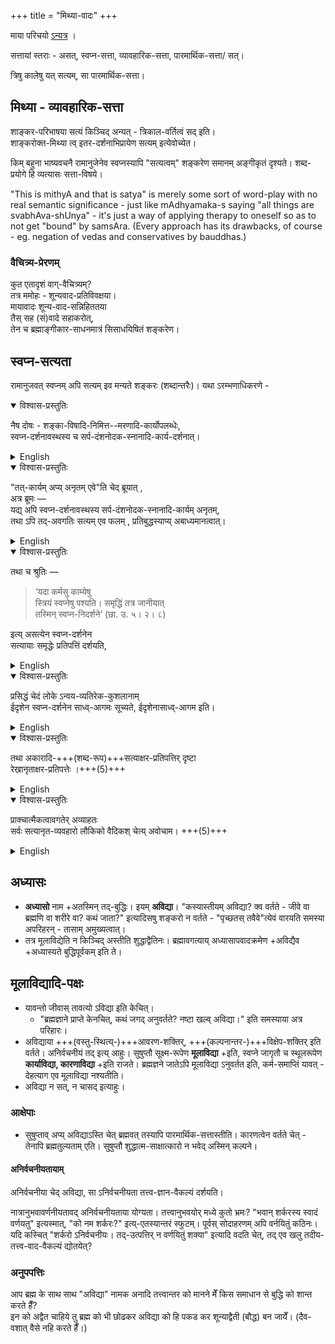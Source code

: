 +++
title = "मिथ्या-वादः"
+++

माया परिचयो [ऽन्यत्र](../prameyAH) । 

सत्तायां स्तराः - असत्, स्वप्न-सत्ता, व्यावहारिक-सत्ता, पारमार्थिक-सत्ता‌/ सत्। 

त्रिषु कालेषु यत् सत्यम्, सा पारमार्थिक-सत्ता। 

## मिथ्या - व्यावहारिक-सत्ता
शाङ्कर-परिभाषया सत्यं किञ्चिद् अन्यत् - त्रिकाल-वर्तित्वं सद् इति।  
शाङ्करोक्त-मिथ्या त्व् इतर-दर्शनाभिप्रायेण सत्यम् इत्येवोच्येत।  

किम् बहुना भाष्यवचनै रामानुजेनेव स्वप्नस्यापि "सत्यत्वम्" शङ्करेण समानम् अङ्गीकृतं दृश्यते। शब्द-प्रयोगे हि व्यत्यासः सत्ता-विषये। 


"This is mithyA and that is satya" is merely some sort of word-play with no real semantic significance - just like mAdhyamaka-s saying "all things are svabhAva-shUnya" - it's just a way of applying therapy to oneself so as to not get "bound" by samsAra. (Every approach has its drawbacks, of course - eg. negation of vedas and conservatives by bauddhas.)


### वैचित्र्य-प्रेरणम्
कुत एतादृशं वाग्-वैचित्र्यम्?  
तत्र ममोहः - शून्यवाद-प्रतिविवक्षया।  
मायावादः शून्य-वाद-सन्निहिततया  
तैस् सह (सं)वादे सहाकरोत्,  
तेन च ब्रह्माङ्गीकार-साधनमात्रं सिसाधयिषितं शङ्करेण। 


## स्वप्न-सत्यता
रामानुजवत् स्वप्नम् अपि सत्यम् इव मन्यते शङ्करः (शब्दान्तरैः)। यथा ऽरम्भणाधिकरणे - 

<details open><summary>विश्वास-प्रस्तुतिः</summary>

नैष दोषः -
शङ्का-विषादि-निमित्त--मरणादि-कार्योपलब्धेः,  
स्वप्न-दर्शनावस्थस्य च
सर्प-दंशनोदक-स्नानादि-कार्य-दर्शनात्। 
</details>

<details><summary>English</summary>

This objection, we reply, is without force  
(because as a matter of fact  
we do see real effects to result from unreal causes),  
for we observe that death sometimes takes place from imaginary venom,  
(when a man imagines himself to have been bitten by a venomous snake,)  
and effects (of what is perceived in a dream) such as the bite of a snake or bathing in a river take place with regard to a dreaming person.

</details>

<details open><summary>विश्वास-प्रस्तुतिः</summary>

"तत्-कार्यम् अप्य् अनृतम् एवे"ति चेद् ब्रूयात् ,  
अत्र ब्रूमः —  
यद्य् अपि स्वप्न-दर्शनावस्थस्य सर्प-दंशनोदक-स्नानादि-कार्यम् अनृतम्,  
तथा ऽपि तद्-अवगतिः सत्यम् एव फलम् , प्रतिबुद्धस्याप्य् अबाध्यमानत्वात्। 
</details>

<details><summary>English</summary>

> But, it will be said, these effects themselves are unreal!

These effects themselves, we reply, are unreal indeed;  
but not so the consciousness which the dreaming person has of them.  
This consciousness is a real result;  
for it is not sublated by the waking consciousness.  

</details>

<details open><summary>विश्वास-प्रस्तुतिः</summary>

तथा च श्रुतिः — 

> ‘यदा कर्मसु काम्येषु  
स्त्रियं स्वप्नेषु पश्यति।
समृद्धिं तत्र जानीयात्  
तस्मिन् स्वप्न-निदर्शने’ (छा. उ. ५। २। ८)

इत्य् असत्येन स्वप्न-दर्शनेन  
सत्यायाः समृद्धेः प्रतिपत्तिं दर्शयति, 
</details>

<details><summary>English</summary>

--Scripture also (in the passage, 'If a man who is engaged in some sacrifice undertaken for some special wish sees in his dream a woman, he is to infer therefrom success in his work') declares that by the unreal phantom of a dream a real result such as prosperity may be obtained. 
</details>



<details open><summary>विश्वास-प्रस्तुतिः</summary>

प्रसिद्धं चेदं लोके ऽन्वय-व्यतिरेक-कुशलानाम्  
ईदृशेन स्वप्न-दर्शनेन साध्व्-आगमः सूच्यते, ईदृशेनासाध्व्-आगम इति।  
</details>

<details><summary>English</summary>

It is, moreover, known from the experience of persons who carefully observe positive and negative instances that such and such dreams are auspicious omens, others the reverse. 
</details>


<details open><summary>विश्वास-प्रस्तुतिः</summary>

तथा अकारादि-+++(शब्द-रूप)+++सत्याक्षर-प्रतिपत्तिर् दृष्टा  
रेखानृताक्षर-प्रतिपत्तेः ।+++(5)+++
</details>

<details><summary>English</summary>

And (to quote another example that something true can result from or be known through something untrue) we see that the knowledge of the real sounds A. &c. is reached by means of the unreal written letters. 
</details>

<details open><summary>विश्वास-प्रस्तुतिः</summary>

प्राक्चात्मैकत्वावगतेर् अव्याहतः  
सर्वः सत्यानृत-व्यवहारो लौकिको
वैदिकश् चेत्य् अवोचाम। +++(5)+++
</details>

<details><summary>English</summary>

And that before the knowledge of the unity of the Self has been reached  
the whole real-unreal course of ordinary life, worldly as well as religious, goes on unimpeded,  
we have already explained. 
</details>

## अध्यासः
- **अध्यासो** नाम +अतस्मिन् तद्-बुद्धिः। इयम् **अविद्या**। "कस्यास्तीयम् अविद्या? क्व वर्तते - जीवे वा ब्रह्मणि वा शरीरे वा? कथं जाता?" इत्यादिसषु शङ्करो न वर्तते - "पृच्छतस् तवैवे"त्येवं वारयति समस्या अपरिहरन् - तासाम् अमुख्यत्वात्।
- तत्र मूलाविद्येति न किञ्चिद् अस्तीति शुद्धाद्वैतिनः। ब्रह्मावगत्याय् अध्यासापवादक्रमेण +अविद्यैव +अध्यास्यते बुद्धिपूर्वकम् इति ते।

## मूलाविद्यादि-पक्षः
- यावन्तो जीवास् तावत्यो ऽविद्या इति केचित्।
  - "ब्रह्मज्ञाने प्राप्ते केनचित्, कथं जगद् अनुवर्तते? नष्टा खल्व् अविद्या।" इति समस्याया अत्र परिहारः।
- अविद्याया +++(वस्तु-स्थित्य्-)+++आवरण-शक्तिर्, +++(कल्पनान्तर-)+++विक्षेप-शक्तिर् इति वर्तते। अनिर्वचनीयं तद् इत्य् आहुः। सुषुप्तौ सूक्ष्म-रूपेण **मूलाविद्या** +इति, स्वप्ने जागृतौ च स्थूलरूपेण **कार्याविद्या, कारणाविद्या** +इति राजते। ब्रह्मज्ञने जातेऽपि मूलाविद्या ऽनुवर्तत इति, कर्म-समाप्तिं यावत् - देहत्याग एव मूलाविद्या नश्यतीति।
- अविद्या न सत्, न चासद् इत्याहुः।

### आक्षेपाः
- सुषुप्ताव् अप्य् अविद्याऽस्ति चेत् ब्रह्मवत् तस्यापि पारमार्थिक-सत्तास्तीति। कारणत्वेन वर्तते चेत् - तेनापि ब्रह्मतुल्यताम् एति। सुषुप्तौ शुद्धात्म-साक्षात्कारो न भवेद् अस्मिन् कल्पने।

#### अनिर्वचनीयतायाम्
अनिर्वचनीया चेद् अविद्या, सा ऽनिर्वचनीयता तत्त्व-ज्ञान-वैकल्यं दर्शयति।  

नात्रानुभवावर्णनीयतावद् अनिर्वचनीयताया योग्यता। तत्त्वानुभवयोर् मध्ये कुतो भ्रमः?  "भवान् शर्करस्य स्वादं वर्णयतु" इत्यस्मात्, "को नम शर्करः?" इत्य्-एतस्यान्तरं स्फुटम्। पूर्वस् सोदाहरणम् अपि वर्नयितुं कठिनः।  
यदि कस्चित् "शर्करो ऽनिर्वचनीयः। तद्-उत्पत्तिर् न वर्णयितुं शक्या" इत्यादि वदति चेत्, तद् एव खलु तदीय-तत्त्व-वाद-वैकल्यं द्योतयेत्?

### अनुपपत्तिः
आप ब्रह्म के साथ साथ "अविद्या" नामक अनादि तत्त्वान्तर को मानने मेँ किस समाधान से बुद्धि को शान्त करते हैँ?  
इन को अद्वैत चाहिये तु ब्रह्म को भी छोढकर अविद्या को हि पकड कर शून्याद्वैती (बौद्ध) बन जायेँ। (दैव-वशात् वैसे नहि करते हैँ।)
